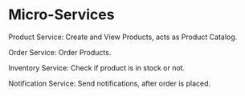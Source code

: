 # Micro-Services

Product Service: Create and View Products, acts as Product Catalog.

Order Service: Order Products.

Inventory Service: Check if product is in stock or not.

Notification Service: Send notifications, after order is placed.

